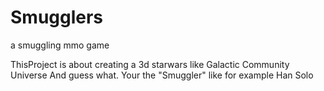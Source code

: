 # Smugglers
a smuggling mmo game

ThisProject is about creating a 3d starwars like Galactic Community Universe
And guess what. Your the "Smuggler" like for example Han Solo
